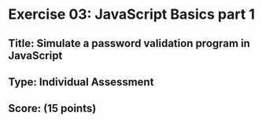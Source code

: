# Exercise 03: JavaScript Basics part 1

## Title: Simulate a password validation program in JavaScript
## Type: Individual Assessment
## Score: (15 points)


